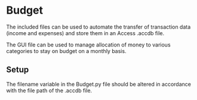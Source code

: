 # Budget

The included files can be used to automate the transfer of transaction data (income and expenses) and store them in an Access .accdb file. 

The GUI file can be used to manage allocation of money to various categories to stay on budget on a monthly basis.

## Setup

The filename variable in the Budget.py file should be altered in accordance with the file path of the .accdb file. 

